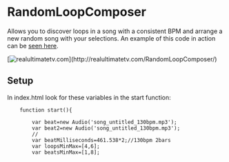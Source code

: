 # RandomLoopComposer

Allows you to discover loops in a song with a consistent BPM and arrange a new random song with your selections. An example of this code in action can be [seen here](http://realultimatetv.com/RandomLoopComposer/).

[![realultimatetv.com](http://mouseonew.com/image-rlc2.jpg?)](http://realultimatetv.com/RandomLoopComposer/) 

## Setup

In index.html look for these variables in the start function:

```
	function start(){
	
		var beat=new Audio('song_untitled_130bpm.mp3');
		var beat2=new Audio('song_untitled_130bpm.mp3');
		//
		var beatMilliseconds=461.538*2;//130bpm 2bars
		var loopsMinMax=[4,6];
		var beatsMinMax=[1,8];
```
